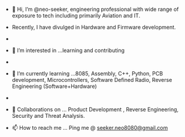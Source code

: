 - 👋 Hi, I’m @neo-seeker, engineering professional with wide range of exposure to tech including primarily Aviation and IT. 
-    Recently, I have divulged in Hardware and Firmware development. 
-    
- 👀 I’m interested in ...learning and contributing
- 
- 🌱 I’m currently learning ...8085, Assembly, C++, Python, PCB development, Microcontrollers, Software Defined Radio, Reverse Engineering (Software+Hardware)  
-  
- 💞️ Collaborations on ... Product Development , Reverse Engineering, Security and Threat Analysis.  

- 📫 How to reach me ... Ping me @ seeker.neo8080@gmail.com

<!---
neo-seeker/neo-seeker is a ✨ special ✨ repository because its `README.md` (this file) appears on your GitHub profile.
You can click the Preview link to take a look at your changes.
--->
